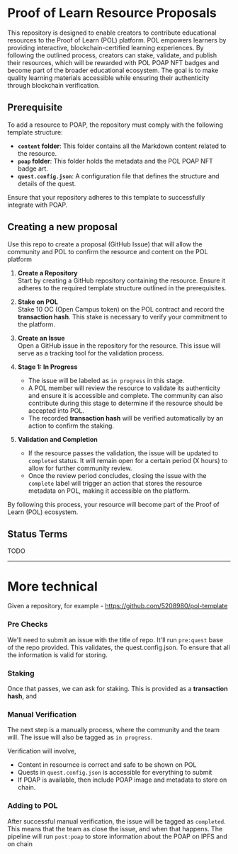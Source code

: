 # Proof of Learn Resource Proposals

This repository is designed to enable creators to contribute educational resources to the Proof of Learn (POL) platform. POL empowers learners by providing interactive, blockchain-certified learning experiences. By following the outlined process, creators can stake, validate, and publish their resources, which will be rewarded with POL POAP NFT badges and become part of the broader educational ecosystem. The goal is to make quality learning materials accessible while ensuring their authenticity through blockchain verification.
## Prerequisite

To add a resource to POAP, the repository must comply with the following template structure:

- **`content` folder**: This folder contains all the Markdown content related to the resource.
- **`poap` folder**: This folder holds the metadata and the POL POAP NFT badge art.
- **`quest.config.json`**: A configuration file that defines the structure and details of the quest.

Ensure that your repository adheres to this template to successfully integrate with POAP.

## Creating a new proposal

Use this repo to create a proposal (GitHub Issue) that will allow the community and POL to confirm the resource and content on the POL platform

1. **Create a Repository**  
    Start by creating a GitHub repository containing the resource. Ensure it adheres to the required template structure outlined in the prerequisites.
    
2. **Stake on POL**  
    Stake 10 OC (Open Campus token) on the POL contract and record the **transaction hash**. This stake is necessary to verify your commitment to the platform.
    
3. **Create an Issue**  
    Open a GitHub issue in the repository for the resource. This issue will serve as a tracking tool for the validation process.
    
4. **Stage 1: In Progress**
    
    - The issue will be labeled as `in progress` in this stage.
    - A POL member will review the resource to validate its authenticity and ensure it is accessible and complete. The community can also contribute during this stage to determine if the resource should be accepted into POL.
    - The recorded **transaction hash** will be verified automatically by an action to confirm the staking.
5. **Validation and Completion**
    
    - If the resource passes the validation, the issue will be updated to `completed` status. It will remain open for a certain period (X hours) to allow for further community review.
    - Once the review period concludes, closing the issue with the `complete` label will trigger an action that stores the resource metadata on POL, making it accessible on the platform.

By following this process, your resource will become part of the Proof of Learn (POL) ecosystem.

## Status Terms

TODO

--- 


# More technical

Given a repository, for example - https://github.com/5208980/pol-template

### Pre Checks

We'll need to submit an issue with the title of repo. It'll run `pre:quest` base of the repo provided. This validates, the quest.config.json. To ensure that all the information is valid for storing.

### Staking

Once that passes, we can ask for staking. This is provided as a **transaction hash**, and 

### Manual Verification

The next step is a manually process, where the community and the team will. The issue will also be tagged as `in progress`. 

Verification will involve, 
- Content in resournce is correct and safe to be shown on POL
- Quests in `quest.config.json` is accessible for everything to submit
- If POAP is available, then include POAP image and metadata to store on chain. 

### Adding to POL

After successful manual verification, the issue will be tagged as `completed`. This means that the team as close the issue, and when that happens. The pipeline will run `post:poap` to store information about the POAP on IPFS and on chain 